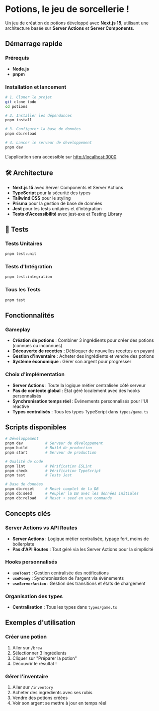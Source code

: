 # Potions, le jeu de sorcellerie !

Un jeu de création de potions développé avec **Next.js 15**, utilisant une architecture basée sur **Server Actions** et **Server Components**.

## Démarrage rapide

### Prérequis
- **Node.js**
- **pnpm**

### Installation et lancement

```bash
# 1. Cloner le projet
git clone todo
cd potions

# 2. Installer les dépendances
pnpm install

# 3. Configurer la base de données
pnpm db:reload

# 4. Lancer le serveur de développement
pnpm dev
```

L'application sera accessible sur [http://localhost:3000](http://localhost:3000)

## 🛠️ Architecture

- **Next.js 15** avec Server Components et Server Actions
- **TypeScript** pour la sécurité des types
- **Tailwind CSS** pour le styling
- **Prisma** pour la gestion de base de données
- **Jest** pour les tests unitaires et d'intégration
- **Tests d'Accessibilité** avec jest-axe et Testing Library

## 🧪 Tests

### Tests Unitaires
```bash
pnpm test:unit
```

### Tests d'Intégration
```bash
pnpm test:integration
```

### Tous les Tests
```bash
pnpm test
```

## Fonctionnalités

### Gameplay
- **Création de potions** : Combiner 3 ingrédients pour créer des potions (connues ou inconnues)
- **Découverte de recettes** : Débloquer de nouvelles recettes en payant
- **Gestion d'inventaire** : Acheter des ingrédients et vendre des potions
- **Système économique** : Gérer son argent pour progresser

### Choix d'implémentation

- **Server Actions** : Toute la logique métier centralisée côté serveur
- **Pas de contexte global** : État géré localement avec des hooks personnalisés
- **Synchronisation temps réel** : Événements personnalisés pour l'UI réactive
- **Types centralisés** : Tous les types TypeScript dans `types/game.ts`

## Scripts disponibles

```bash
# Développement
pnpm dev          # Serveur de développement
pnpm build        # Build de production
pnpm start        # Serveur de production

# Qualité de code
pnpm lint         # Vérification ESLint
pnpm check        # Vérification TypeScript
pnpm test         # Tests Jest

# Base de données
pnpm db:reset     # Reset complet de la DB
pnpm db:seed      # Peupler la DB avec les données initiales
pnpm db:reload    # Reset + seed en une commande
```

## Concepts clés

### Server Actions vs API Routes
- **Server Actions** : Logique métier centralisée, typage fort, moins de boilerplate
- **Pas d'API Routes** : Tout géré via les Server Actions pour la simplicité

### Hooks personnalisés
- **`useToast`** : Gestion centralisée des notifications
- **`useMoney`** : Synchronisation de l'argent via événements
- **`useServerAction`** : Gestion des transitions et états de chargement

### Organisation des types
- **Centralisation** : Tous les types dans `types/game.ts`

## Exemples d'utilisation

### Créer une potion
1. Aller sur `/brew`
2. Sélectionner 3 ingrédients
3. Cliquer sur "Préparer la potion"
4. Découvrir le résultat !

### Gérer l'inventaire
1. Aller sur `/inventory`
2. Acheter des ingrédients avec ses rubis
3. Vendre des potions créées
4. Voir son argent se mettre à jour en temps réel
